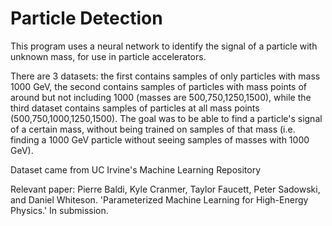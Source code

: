 # Particle Detection
 
This program uses a neural network to identify the signal of a particle with unknown mass, for use in particle accelerators. 

There are 3 datasets: the first contains samples of only particles with mass 1000 GeV, the second contains samples of particles with mass points of around but not including 1000 (masses are 500,750,1250,1500), while the third dataset contains samples of particles at all mass points (500,750,1000,1250,1500). The goal was to be able to find a particle's signal of a certain mass, without being trained on samples of that mass (i.e. finding a 1000 GeV particle without seeing samples of masses with 1000 GeV).


Dataset came from UC Irvine's Machine Learning Repository

Relevant paper:
Pierre Baldi, Kyle Cranmer, Taylor Faucett, Peter Sadowski, and Daniel Whiteson. 'Parameterized Machine Learning for High-Energy Physics.' In submission.

